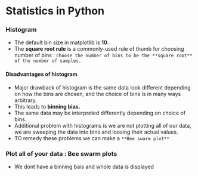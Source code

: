 
# Statistics in Python

### Histogram
- The default bin size in matplotlib is **10**. 
- The **square root rule** is a commonly-used rule of thumb for choosing number of bins : `choose the number of bins to be the **square root** of the number of samples.`

#### Disadvantages of histogram
- Major drawback of histogram is the same data look different depending on how the bins are chosen, and the choice of bins is in many ways arbitrary.
- This leads to **binning bias.**
- The same data may be interpreted differently depending on choice of bins.
- Additional problem with histograms is we are not plotting all of our data, we are sweeping the data into bins and loosing their actual values.
- TO remedy these problems we can make a `**Bee swarm plot**`

### Plot all of your data : Bee swarm plots
- We dont have a binning bais and whole data is displayed
